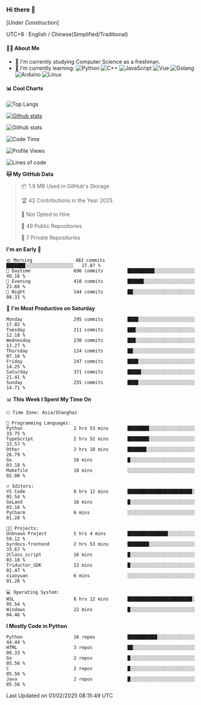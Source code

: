 ### Hi there 👋

\[*Under Construction*\]

UTC+8 · English / Chinese(Simplified/Traditional)

<!--
**NoNormalCreeper/NoNormalCreeper** is a ✨ _special_ ✨ repository because its `README.md` (this file) appears on your GitHub profile.

Here are some ideas to get you started:

- 🔭 I’m currently working on ...
- 🌱 I’m currently learning ...
- 👯 I’m looking to collaborate on ...
- 🤔 I’m looking for help with ...
- 💬 Ask me about ...
- 📫 How to reach me: ...
- 😄 Pronouns: ...
- ⚡ Fun fact: ...
-->

#### 👩‍💻 About Me

- 🏫 I'm currently studying Computer Science as a freshman.
- 🌱 I’m currently learning: 
![Python](https://img.shields.io/badge/-Python-blue?style=flat-square&logo=Python&logoColor=fff)
![C++](https://img.shields.io/badge/-C%2B%2B-00599C?style=flat-square&logo=C%2B%2B&logoColor=fff)
![JavaScript](https://img.shields.io/badge/-JavaScript-ffca18?style=flat-square&logo=JavaScript&logoColor=fff)
![Vue](https://img.shields.io/badge/-Vue-4FC08D?style=flat-square&logo=Vue.js&logoColor=fff)
![Golang](https://img.shields.io/badge/-Go-007d9c?style=flat-square&logo=Go&logoColor=fff)
![Arduino](https://img.shields.io/badge/-Arduino-00979D?style=flat-square&logo=Arduino&logoColor=fff)
![Linux](https://img.shields.io/badge/-Linux-FCC624?style=flat-square&logo=Linux&logoColor=fff)

#### 📊 Cool Charts

![Top Langs](https://github-readme-stats.vercel.app/api/top-langs/?username=NoNormalCreeper&layout=compact)

[![Github stats](https://github-readme-stats.vercel.app/api?username=NoNormalCreeper&show_icons=true)](https://github.com/anuraghazra/github-readme-stats)

![Github stats](https://github-profile-trophy.vercel.app/?username=NoNormalCreeper)


<!--START_SECTION:waka-->
![Code Time](http://img.shields.io/badge/Code%20Time-294%20hrs%2044%20mins-blue)

![Profile Views](http://img.shields.io/badge/Profile%20Views-0-blue)

![Lines of code](https://img.shields.io/badge/From%20Hello%20World%20I%27ve%20Written-2.7%20million%20lines%20of%20code-blue)

**🐱 My GitHub Data** 

> 📦 1.9 MB Used in GitHub's Storage 
 > 
> 🏆 42 Contributions in the Year 2025
 > 
> 🚫 Not Opted to Hire
 > 
> 📜 49 Public Repositories 
 > 
> 🔑 7 Private Repositories 
 > 
**I'm an Early 🐤** 

```text
🌞 Morning                483 commits         ███████░░░░░░░░░░░░░░░░░░   27.87 % 
🌆 Daytime                696 commits         ██████████░░░░░░░░░░░░░░░   40.16 % 
🌃 Evening                410 commits         ██████░░░░░░░░░░░░░░░░░░░   23.66 % 
🌙 Night                  144 commits         ██░░░░░░░░░░░░░░░░░░░░░░░   08.31 % 
```
📅 **I'm Most Productive on Saturday** 

```text
Monday                   295 commits         ████░░░░░░░░░░░░░░░░░░░░░   17.02 % 
Tuesday                  211 commits         ███░░░░░░░░░░░░░░░░░░░░░░   12.18 % 
Wednesday                230 commits         ███░░░░░░░░░░░░░░░░░░░░░░   13.27 % 
Thursday                 124 commits         ██░░░░░░░░░░░░░░░░░░░░░░░   07.16 % 
Friday                   247 commits         ████░░░░░░░░░░░░░░░░░░░░░   14.25 % 
Saturday                 371 commits         █████░░░░░░░░░░░░░░░░░░░░   21.41 % 
Sunday                   255 commits         ████░░░░░░░░░░░░░░░░░░░░░   14.71 % 
```


📊 **This Week I Spent My Time On** 

```text
🕑︎ Time Zone: Asia/Shanghai

💬 Programming Languages: 
Python                   2 hrs 53 mins       ████████░░░░░░░░░░░░░░░░░   33.75 % 
TypeScript               2 hrs 52 mins       ████████░░░░░░░░░░░░░░░░░   33.57 % 
Other                    2 hrs 18 mins       ███████░░░░░░░░░░░░░░░░░░   26.79 % 
Go                       16 mins             █░░░░░░░░░░░░░░░░░░░░░░░░   03.18 % 
Makefile                 10 mins             ░░░░░░░░░░░░░░░░░░░░░░░░░   02.00 % 

🔥 Editors: 
VS Code                  8 hrs 12 mins       ████████████████████████░   95.54 % 
GoLand                   16 mins             █░░░░░░░░░░░░░░░░░░░░░░░░   03.18 % 
PyCharm                  6 mins              ░░░░░░░░░░░░░░░░░░░░░░░░░   01.28 % 

🐱‍💻 Projects: 
Unknown Project          5 hrs 4 mins        ███████████████░░░░░░░░░░   59.12 % 
byrdocs-frontend         2 hrs 53 mins       ████████░░░░░░░░░░░░░░░░░   33.67 % 
2Class_script            16 mins             █░░░░░░░░░░░░░░░░░░░░░░░░   03.18 % 
Triductor_SDK            12 mins             █░░░░░░░░░░░░░░░░░░░░░░░░   02.47 % 
xiaoyuan                 6 mins              ░░░░░░░░░░░░░░░░░░░░░░░░░   01.28 % 

💻 Operating System: 
WSL                      8 hrs 12 mins       ████████████████████████░   95.54 % 
Windows                  22 mins             █░░░░░░░░░░░░░░░░░░░░░░░░   04.46 % 
```

**I Mostly Code in Python** 

```text
Python                   16 repos            ███████████░░░░░░░░░░░░░░   44.44 % 
HTML                     3 repos             ██░░░░░░░░░░░░░░░░░░░░░░░   08.33 % 
Go                       2 repos             █░░░░░░░░░░░░░░░░░░░░░░░░   05.56 % 
C                        2 repos             █░░░░░░░░░░░░░░░░░░░░░░░░   05.56 % 
Java                     2 repos             █░░░░░░░░░░░░░░░░░░░░░░░░   05.56 % 
```




 Last Updated on 01/02/2025 08:15:49 UTC
<!--END_SECTION:waka-->

